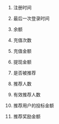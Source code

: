 
1. 注册时间
2. 最后一次登录时间

10. 余额
11. 充值次数
12. 充值金额

13. 提现金额


13. 是否被推荐
15. 推荐人数
16. 有效推荐人数
16. 推荐用户的投标金额
17. 推荐奖励金额



